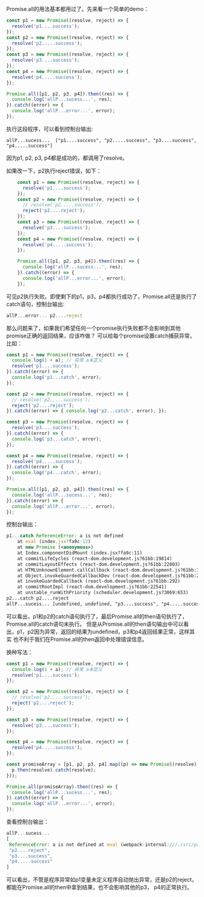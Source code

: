 Promise.all的用法基本都用过了。先来看一个简单的demo：

```jsx
const p1 = new Promise((resolve, reject) => {
  resolve('p1....success');
});
const p2 = new Promise((resolve, reject) => {
  resolve('p2.....success');
});
const p3 = new Promise((resolve, reject) => {
  resolve('p3....success');
});
const p4 = new Promise((resolve, reject) => {
  resolve('p4.....success');
});

Promise.all([p1, p2, p3, p4]).then((res) => {
  console.log('allP...sucess...', res);
}).catch((error) => {
  console.log('allP...error...', error);
});
```

执行这段程序，可以看到控制台输出:
```
allP...sucess...  ["p1....success", "p2.....success", "p3....success", "p4.....success"]
```
因为p1, p2, p3, p4都是成功的，都调用了resolve。

如果改一下，p2执行reject错误，如下：
```jsx
    const p1 = new Promise((resolve, reject) => {
      resolve('p1....success');
    });
    const p2 = new Promise((resolve, reject) => {
      // resolve('p2.....success');
      reject('p2....reject');
    });
    const p3 = new Promise((resolve, reject) => {
      resolve('p3....success');
    });
    const p4 = new Promise((resolve, reject) => {
      resolve('p4.....success');
    });

    Promise.all([p1, p2, p3, p4]).then((res) => {
      console.log('allP...sucess...', res);
    }).catch((error) => {
      console.log('allP...error...', error);
    });
```
可见p2执行失败。即使剩下的p1，p3，p4都执行成功了，Promise.all还是执行了catch语句，控制台输出:
```jsx
allP...error... p2....reject
```

那么问题来了，如果我们希望任何一个promise执行失败都不会影响到其他promise正确的返回结果，应该咋做？
可以给每个promise设置catch捕获异常，比如：
```jsx
const p1 = new Promise((resolve, reject) => {
  console.log(1 + a); // 异常 a未定义
  resolve('p1....success');
}).catch((error) => {
  console.log('p1...catch', error);
});

const p2 = new Promise((resolve, reject) => {
  // resolve('p2.....success');
  reject('p2....reject');
}).catch((error) => { console.log('p2...catch', error); });

const p3 = new Promise((resolve, reject) => {
  resolve('p3....success');
}).catch((error) => {
  console.log('p3...catch', error);
});

const p4 = new Promise((resolve, reject) => {
  resolve('p4.....success');
}).catch((error) => {
  console.log('p4...catch', error);
});

Promise.all([p1, p2, p3, p4]).then((res) => {
  console.log('allP...sucess...', res);
}).catch((error) => {
  console.log('allP...error...', error);
});
```

控制台输出：
```jsx
p1...catch ReferenceError: a is not defined
    at eval (index.jsx?fa9c:12)
    at new Promise (<anonymous>)
    at Index.componentDidMount (index.jsx?fa9c:11)
    at commitLifeCycles (react-dom.development.js?61bb:19814)
    at commitLayoutEffects (react-dom.development.js?61bb:22803)
    at HTMLUnknownElement.callCallback (react-dom.development.js?61bb:188)
    at Object.invokeGuardedCallbackDev (react-dom.development.js?61bb:237)
    at invokeGuardedCallback (react-dom.development.js?61bb:292)
    at commitRootImpl (react-dom.development.js?61bb:22541)
    at unstable_runWithPriority (scheduler.development.js?3069:653)
p2...catch p2....reject
allP...sucess... [undefined, undefined, "p3....success", "p4.....success"]
```

可以看出，p1和p2的catch语句执行了，最后Promise.all的then语句执行了，Promise.all的catch语句未执行。
但是从Promise.all的then语句输出中可以看出，p1，p2因为异常，返回的结果为undefined，p3和p4返回结果正常，这样其实
也不利于我们在Promise.all的then返回中处理错误信息。

换种写法：
```jsx
const p1 = new Promise((resolve, reject) => {
  console.log(1 + a); // 异常 a未定义
  resolve('p1....success');
});

const p2 = new Promise((resolve, reject) => {
  // resolve('p2.....success');
  reject('p2....reject');
});

const p3 = new Promise((resolve, reject) => {
  resolve('p3....success');
});

const p4 = new Promise((resolve, reject) => {
  resolve('p4.....success');
});

const promiseArray = [p1, p2, p3, p4].map((p) => new Promise((resolve) => {
  p.then(resolve).catch(resolve);
}));

Promise.all(promiseArray).then((res) => {
  console.log('allP...sucess...', res);
}).catch((error) => {
  console.log('allP...error...', error);
});
```

查看控制台输出：
```jsx
allP...sucess... 
[
 ReferenceError: a is not defined at eval (webpack-internal:///./src/pages/demo/index.jsx:97:25)…,
 "p2....reject", 
 "p3....success", 
 "p4.....success"
]
```
可以看出，不管是程序异常如p1变量未定义程序自动抛出异常，还是p2的reject，都能在Promise.all的then中拿到结果，也不会影响其他的p3，
p4的正常执行。
